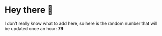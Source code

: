 # Hey there 👋

I don’t really know what to add here, so here is the random number that will be updated once an hour: **79**

